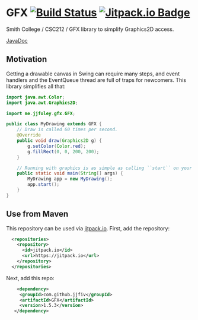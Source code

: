 # GFX [![Build Status](https://travis-ci.org/jjfiv/GFX.svg?branch=master)](https://travis-ci.org/jjfiv/GFX) [![Jitpack.io Badge](https://jitpack.io/v/jjfiv/gfx.svg)](https://jitpack.io/#jjfiv/gfx)
Smith College / CSC212 / GFX library to simplify Graphics2D access.

[JavaDoc](https://jitpack.io/com/github/jjfiv/GFX/1.5.3/javadoc/)


## Motivation

Getting a drawable canvas in Swing can require many steps, and event handlers and the EventQueue thread are full of traps for newcomers. This library simplifies all that:

```java
import java.awt.Color;
import java.awt.Graphics2D;

import me.jjfoley.gfx.GFX;

public class MyDrawing extends GFX {
	// Draw is called 60 times per second.
	@Override
	public void draw(Graphics2D g) {
		g.setColor(Color.red);
		g.fillRect(0, 0, 200, 200);
	}

	// Running with graphics is as simple as calling ``start`` on your class.
	public static void main(String[] args) {
		MyDrawing app = new MyDrawing();
		app.start();
	}
}
```

## Use from Maven
This repository can be used via [jitpack.io](https://jitpack.io). First, add the repository:

```xml
  <repositories>
    <repository>
      <id>jitpack.io</id>
      <url>https://jitpack.io</url>
    </repository>
  </repositories>
  ```
  
 Next, add this repo:
 ```xml
     <dependency>
      <groupId>com.github.jjfiv</groupId>
      <artifactId>GFX</artifactId>
      <version>1.5.3</version>
    </dependency>
 ```
